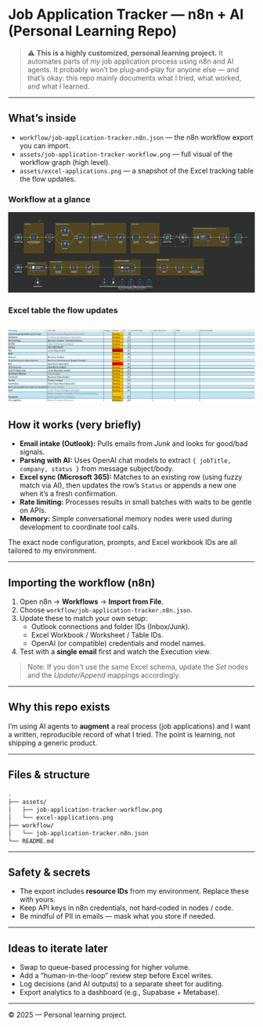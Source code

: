 # Job Application Tracker — n8n + AI (Personal Learning Repo)

> ⚠️ **This is a highly customized, personal learning project.** It automates parts of *my* job application process using n8n and AI agents. It probably won’t be plug‑and‑play for anyone else — and that’s okay: this repo mainly documents what I tried, what worked, and what I learned.

---

## What’s inside

- `workflow/job-application-tracker.n8n.json` — the n8n workflow export you can import.
- `assets/job-application-tracker-workflow.png` — full visual of the workflow graph (high level).
- `assets/excel-applications.png` — a snapshot of the Excel tracking table the flow updates.

### Workflow at a glance
![Example Image](job_application_tracker_workflow.png)
### Excel table the flow updates
![Example Image](excel_applications.png)
---

## How it works (very briefly)

- **Email intake (Outlook):** Pulls emails from *Junk* and looks for good/bad signals.
- **Parsing with AI:** Uses OpenAI chat models to extract `{ jobTitle, company, status }` from message subject/body.
- **Excel sync (Microsoft 365):** Matches to an existing row (using fuzzy match via AI), then updates the row’s `Status` or appends a new one when it’s a fresh confirmation.
- **Rate limiting:** Processes results in small batches with waits to be gentle on APIs.
- **Memory:** Simple conversational memory nodes were used during development to coordinate tool calls.

The exact node configuration, prompts, and Excel workbook IDs are all tailored to my environment.

---

## Importing the workflow (n8n)

1. Open n8n → **Workflows** → **Import from File**.
2. Choose `workflow/job-application-tracker.n8n.json`.
3. Update these to match your own setup:
   - Outlook connections and folder IDs (Inbox/Junk).
   - Excel Workbook / Worksheet / Table IDs.
   - OpenAI (or compatible) credentials and model names.
4. Test with a **single email** first and watch the Execution view.

> Note: If you don’t use the same Excel schema, update the *Set* nodes and the *Update/Append* mappings accordingly.

---

## Why this repo exists

I’m using AI agents to **augment** a real process (job applications) and I want a written, reproducible record of what I tried. The point is learning, not shipping a generic product.

---

## Files & structure

```
.
├── assets/
│   ├── job-application-tracker-workflow.png
│   └── excel-applications.png
├── workflow/
│   └── job-application-tracker.n8n.json
└── README.md
```

---

## Safety & secrets

- The export includes **resource IDs** from my environment. Replace these with yours.
- Keep API keys in n8n credentials, not hard‑coded in nodes / code.
- Be mindful of PII in emails — mask what you store if needed.

---

## Ideas to iterate later

- Swap to queue-based processing for higher volume.
- Add a “human-in-the-loop” review step before Excel writes.
- Log decisions (and AI outputs) to a separate sheet for auditing.
- Export analytics to a dashboard (e.g., Supabase + Metabase).

---

© 2025 — Personal learning project.
